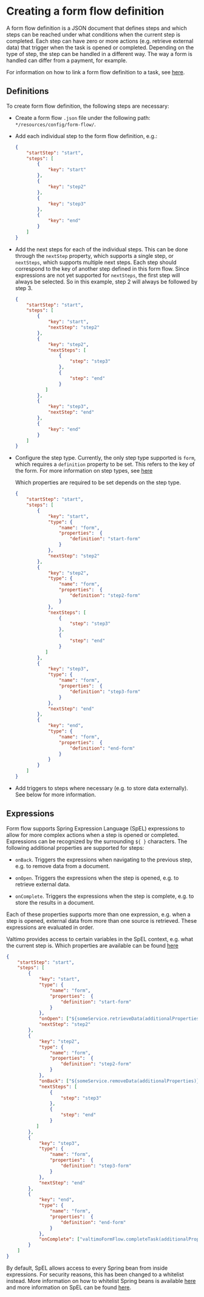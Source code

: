 # Creating a form flow definition

A form flow definition is a JSON document that defines steps and which steps can be reached
under what conditions when the current step is completed. Each step can have zero or more actions
(e.g. retrieve external data) that trigger when the task is opened or completed. Depending
on the type of step, the step can be handled in a different way. The way a form is handled can
differ from a payment, for example.

For information on how to link a form flow definition to a task, see 
[here](../form-link/configure-task.md).

## Definitions

To create form flow definition, the following steps are necessary:

* Create a form flow `.json` file under the following path: `*/resources/config/form-flow/`.

* Add each individual step to the form flow definition, e.g.:

    ```json
    {
        "startStep": "start",
        "steps": [
            {
                "key": "start"
            },
            {
                "key": "step2"
            },
            {
                "key": "step3"
            },
            {
                "key": "end"
            }
        ]
    }
    ```

* Add the next steps for each of the individual steps. This can be done through the `nextStep` property, which
supports a single step, or `nextSteps`, which supports multiple next steps. Each step should correspond to the key
of another step defined in this form flow. Since expressions are not yet supported for `nextSteps`, the first step
will always be selected. So in this example, step 2 will always be followed by step 3.

    ```json
    {
        "startStep": "start",
        "steps": [
            {
                "key": "start",
                "nextStep": "step2"
            },
            {
                "key": "step2",
                "nextSteps": [
                    {
                        "step": "step3"
                    },
                    {
                        "step": "end"
                    }
               ]
            },
            {
                "key": "step3",
                "nextStep": "end"
            },
            {
                "key": "end"
            }
        ]
    }
    ```

* Configure the step type. Currently, the only step type supported is `form`, which requires a `definition` property to
be set. This refers to the key of the form. For more information on step types, see [here](/reference/modules/form-flow.md#step-types)

  Which properties are required to be set depends on the step type.

    ```json
    {
        "startStep": "start",
        "steps": [
            {
                "key": "start",
                "type": {
                    "name": "form",
                    "properties":  {
                        "definition": "start-form"
                    }
                },
                "nextStep": "step2"
            },
            {
                "key": "step2",
                "type": {
                    "name": "form",
                    "properties":  {
                        "definition": "step2-form"
                    }
                },
                "nextSteps": [
                    {
                        "step": "step3"
                    },
                    {
                        "step": "end"
                    }
               ]
            },
            {
                "key": "step3",
                "type": {
                    "name": "form",
                    "properties":  {
                        "definition": "step3-form"
                    }
                },
                "nextStep": "end"
            },
            {
                "key": "end",
                "type": {
                    "name": "form",
                    "properties":  {
                        "definition": "end-form"
                    }
                }
            }
        ]
    }
    ```

* Add triggers to steps where necessary (e.g. to store data externally). See below for more information.

## Expressions

Form flow supports Spring Expression Language (SpEL) expressions to allow for more
complex actions when a step is opened or completed. Expressions can be recognized by the surrounding
`${ }` characters. The following additional properties are supported for steps:

* `onBack`. Triggers the expressions when navigating to the previous step, e.g. to remove data from a document.

* `onOpen`. Triggers the expressions when the step is opened, e.g. to retrieve external data.

* `onComplete`. Triggers the expressions when the step is complete, e.g. to store the results in a 
document.

Each of these properties supports more than one expression, e.g. when a step is opened, external data
from more than one source is retrieved. These expressions are evaluated in order.

Valtimo provides access to certain variables in the SpEL context, e.g. what the current step is. Which properties are
available can be found [here](/reference/modules/form-flow.md#available-properties-in-spel-context)

```json
{
    "startStep": "start",
    "steps": [
        {
            "key": "start",
            "type": {
                "name": "form",
                "properties":  {
                    "definition": "start-form"
                }
            },
            "onOpen": ["${someService.retrieveData(additionalProperties)}"],
            "nextStep": "step2"
        },
        {
            "key": "step2",
            "type": {
                "name": "form",
                "properties":  {
                    "definition": "step2-form"
                }
            },
            "onBack": ["${someService.removeData(additionalProperties)}"],
            "nextSteps": [
                {
                    "step": "step3"
                },
                {
                    "step": "end"
                }
           ]
        },
        {
            "key": "step3",
            "type": {
                "name": "form",
                "properties":  {
                    "definition": "step3-form"
                }
            },
            "nextStep": "end"
        },
        {
            "key": "end",
            "type": {
                "name": "form",
                "properties":  {
                    "definition": "end-form"
                }
            },
            "onComplete": ["valtimoFormFlow.completeTask(additionalProperties, step.submissionData, {'doc:/':''})"]
        }
    ]
}
```

By default, SpEL allows access to every Spring bean from inside expressions. For security reasons,
this has been changed to a whitelist instead. More information on how to whitelist Spring beans is
available [here](/extending-valtimo/form-flow/whitelist-spring-bean.md) and more information on SpEL
can be found [here](https://docs.spring.io/spring-framework/docs/current/reference/html/core.html#expressions).
